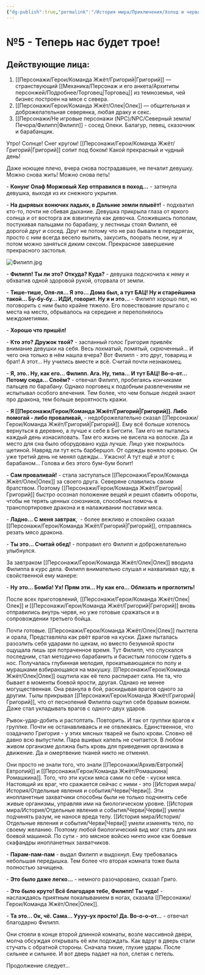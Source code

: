 ```yaml
---
{"dg-publish":true,"permalink":"/История мира/Приключения/Холод и черви/№5 - Теперь нас будет трое!/","noteIcon":"","created":"2025-07-30T10:44:44.294+03:00","updated":"2025-09-09T13:02:51.444+03:00"}
---
```


# №5 - Теперь нас будет трое!

## Действующие лица:

1. [[Персонажи/Герои/Команда Жжёт/Григорий\|Григорий]] — странствующий [[Механика/Персонаж и его анкета/Архитипы персонжей/Подробнее/Торговец\|Торговец]] из темноземья, чей бизнес построен на мясе с севера.
2. [[Персонажи/Герои/Команда Жжёт/Олек\|Олек]] — общительная и доброжелательная северянка, любая драку и секс.
3. [[Персонажи/Не игровые персонажи (NPC)/NPC/Северный земли/Печора/Филипп\|Филипп]] - сосед Олеки. Балагур, певец, сказочник и барабанщик.

  

Утро! Солнце! Снег кругом! [[Персонажи/Герои/Команда Жжёт/Григорий\|Григорий]] сопит под боком! Какой прекрасный и чудный день! 

Даже ноющее плечо, вчера снова пострадавшее, не печалит девушку. Можно снова жить! Можно снова петь! 

\- **Конунг Олаф Моржовый Хер отправился в поход…** - затянула девушка, выходя из их снежного укрытия.

\- **На дырявых вонючих ладьях, в Дальние земли плывёт!** - подхватил кто-то, почти не сбивая дыхание. Девушка прикрыла глаза от яркого солнца и от восторга аж взвизгнула как девочка. Сложившись пополам, постукивая пальцами по барабану, у лестницы стоял Филипп, её дорогой друг и сосед. Друг не потому что не раз бывали в передрягах, просто с ним всегда весело выпить, закусить, поорать песни, ну и потом можно заняться диким сексом. Прекрасное завершение прекрасного застолья. 

![Филипп.jpg](/img/user/system/img/NPC/%D0%A1%D0%B5%D0%B2%D0%B5%D1%80%D0%BD%D1%8B%D0%B5%20%D0%B7%D0%B5%D0%BC%D0%BB%D0%B8/%D0%9F%D0%B5%D1%87%D0%BE%D1%80%D0%B0/%D0%A4%D0%B8%D0%BB%D0%B8%D0%BF%D0%BF.jpg)

\- **Филипп! Ты ли это? Откуда? Куда?** - девушка подскочила к нему и обхватив одной здоровой рукой, оторвала от земли. 

\- **Тише-тише, Оля-ля… Я это… Дома был, а тут БАЦ! Ну и старейшина такой… Бу-бу-бу… ИДИ, говорит. Ну я и это…** - Филипп хорошо пел, но поговорить с ним было крайне тяжело. Его повествование прыгало с места на место, обрывалось на середине и переполнялось междометиями. 

\- **Хорошо что пришёл!** 

\- **Кто это? Дружок твой?** - заспанный голос Григория привлёк внимание девушки на себя. Весь лохматый, помятый, скрюченный… И чего она только в нём нашла вчера? Вот Филипп - это друг, товарищ и брат! А этот… Ну учились вместе и всё. Считай почти незнакомец. 

\- **Я, это.. Ну, как его… Филипп. Ага. Ну, типа… И тут БАЦ! Во-о-от… Потому сюда… Споём?** - отвечал Филипп, пробегаясь кончиками пальцев по барабану. Однако nорговец к подобным развлечениям не испытывал особого влечения. Тем более, что чем больше людей знают про дракона, тем больше вероятность кражи. 

\- **Я [[Персонажи/Герои/Команда Жжёт/Григорий\|Григорий]]. Либо помогай - либо проваливай,** - недоброжелательно сказал [[Персонажи/Герои/Команда Жжёт/Григорий\|Григорий]]. Ему всё больше хотелось вернуться в деревню, а лучше к себе в Бигсити. Там его не пытались каждый день изнасиловать. Там его жизнь не висела на волоске. Да и место для сна было оборудовано куда лучше. Лицо уже покрылось щетиной. Навряд ли тут есть барбершоп. От одежды воняло кровью. Он уже третий день не менял одежды… Ужасно! А тут ещё и этот с барабаном… Голова и без этого бум-бум болит! 

\- **Сам проваливай!** - стала заступаться [[Персонажи/Герои/Команда Жжёт/Олек\|Олек]] за своего друга. Северяне славились своим братством. Поэтому [[Персонажи/Герои/Команда Жжёт/Григорий\|Григорий]] быстро осознал положение вещей и решил сбавить обороты, чтобы не терять ценных союзников, способных помочь в транспортировке дракона и в налаживании поставки мяса. 

\- **Ладно… С меня завтрак**,  - более вежливо и спокойно сказал [[Персонажи/Герои/Команда Жжёт/Григорий\|Григорий]], отправляясь резать мясо дракона. 

\- **Ты это… Считай обед!** - поправил его Филипп и доброжелательно улыбнулся. 

За завтраком [[Персонажи/Герои/Команда Жжёт/Олек\|Олек]] вводила Филиппа в курс дела. Филипп внимательно слушал и нахваливал еду, в свойственной ему манере:

\- **Ну это… Бомба! Ух! Прям эти… Ну как его… Облизать и проглотить!** 

После всех приготовлений, [[Персонажи/Герои/Команда Жжёт/Олек\|Олек]] и [[Персонажи/Герои/Команда Жжёт/Григорий\|Григорий]] вновь отправились внутрь червя, но уже готовые сражаться и в сопровождении третьего бойца.

Почти готовые. [[Персонажи/Герои/Команда Жжёт/Олек\|Олек]] пыхтела и орала, Представляла как рвёт врагов на куски. Даже пыталась разозлить себя ударами по щекам, но вместо безумной ярости ощущала лишь зря потраченное время. Тут Филипп, что спускался последним, стал методично барабанить и басистым голосом гудеть в нос. Получалась глубинная мелодия, прокатывающаяся по полу и мурашками взбирающаяся на макушку. [[Персонажи/Герои/Команда Жжёт/Олек\|Олек]] ощутила как её тело распирает сила. Не та, что бывает в моменты боевой ярости, другая. Однако не менее могущественная. Она рванула в бой, раскидывая врагов одного за другим. Тылы прикрывал [[Персонажи/Герои/Команда Жжёт/Григорий\|Григорий]], что от песнопений Филиппа ощутил себя бравым воином. Даже стал укладывать врагов с одного-двух ударов. 

Рывок-удар-добить и растоптать. Повторить. И так от группки врагов к группке. Почти не останавливаясь и не отвлекаясь. Единственное, что озадачило Григория - у этих мясных тварей не было крови. Словно её давно всю выпустили. Пара вшивых капель не считается. В любом живом организме должна быть кровь для приведения организма в движение. Да и омертвение тканей никто не отменял. 

Они просто не знали того, что знали [[Персонажи/Архив/Евтропий\|Евтропий]] и [[Персонажи/Герои/Команда Жжёт/Ромашкина\|Ромашкина]]. Того, что эти куски мяса сами по себе - куски мяса. Настоящий их враг, что сражается сейчас с ними - это [[История мира/История/Отдельные явления и события/Черви\|Черви]]. Эти инопланетные захватчики способны были не только подчинять себе живые организмы, управляя ими на биологическом уровне. [[История мира/История/Отдельные явления и события/Черви\|Черви]] умели подчинять разум, не нанося вреда телу. [[История мира/История/Отдельные явления и события/Черви\|Черви]] умели изменять тело, по своему желанию. Поэтому любой биологический вид мог стать для них боевой машиной. По сути - это мясное войско ничто иное как боевые скафандры инопланетных захватчиков. 

\- **Парам-пам-пам** - выдал Филипп и выдохнул. Ему требовалась небольшая передышка. Тем более что вторая комната тоже была полностью зачищена. 

\- **Это было даже легко…** - немного разочаровано, сказал Григо. 

\- **Это было круто! Всё благодаря тебе, Филипп! Ты чудо!** - наслаждаясь приятным покалыванием в ногах, сказала [[Персонажи/Герои/Команда Жжёт/Олек\|Олек]]. 

\- **Та это… Ок, чё. Сама… Уууу–ух просто! Да. Во-о-о-от…** - отвечал благодарно Филипп.

Они стояли в конце второй длинной комнаты, возле массивной двери, молча обсуждая открывать её или подождать. Как вдруг в дверь стали стучать с обратной стороны. Сначала тихие, глухие удары. После сильнее и сильнее. И вот дверь падает на пол, слетая с петель. 

Продолжение следует...